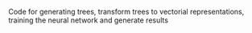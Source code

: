 Code for generating trees, transform trees to vectorial representations, training the neural network and generate results
